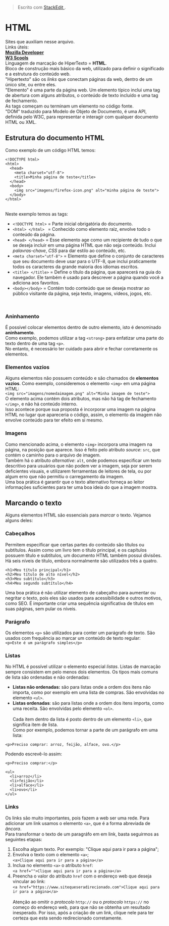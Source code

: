 ﻿


> Escrito com [ StackEdit ](https://stackedit.io/) .

# HTML

Sites que auxiliam nesse arquivo. <br>
Links úteis: <br> **[Mozilla Developer](https://developer.mozilla.org/pt-BR/docs/Web/HTML)** <br> **[W3 Scools](https://www.w3schools.com/html/)** <br>
Linguagem de marcação de HiperTexto = **HTML**. <br> Bloco de construção mais básico da web, utilizado para definir o significado e a estrutura do conteúdo web. <br>
"Hipertexto" são os *links* que conectam páginas da web, dentro de um único site, ou entre eles.<br>
"Elemento" é uma parte da página web. Um elemento típico inclui uma tag de abertura com alguns atributos, o conteúdo de texto incluído e uma tag de fechamento.<br> As tags começam ou terminam um elemento no código fonte.<br>
"DOM" traduzido para Modelo de Objeto de Documento, é uma API, definida pelo W3C, para representar e interagir com qualquer documento HTML ou XML.<br>
## Estrutura do documento HTML
Como exemplo de um código HTML temos: <br>

~~~
<!DOCTYPE html>
<html>
  <head>
    <meta charset="utf-8">
    <title>Minha página de teste</title>
  </head>
  <body>
    <img src="imagens/firefox-icon.png" alt="minha página de teste">
  </body>
</html>
~~~
<br>
Neste exemplo temos as tags: <br>

- `<!DOCTYPE html>` = Parte inicial obrigatória do documento. <br>
- `<html> </html> ` = Conhecido como elemento raiz, envolve todo o conteúdo da página.
- `<head> </head>` = Esse elemento age como um recipiente de tudo o que se deseja incluir em uma página HTML que não seja conteúdo. Inclui *palavras-chave*, *CSS* para dar estilo ao conteúdo, etc.
- `<meta charset="utf-8">` = Elemento que define o conjunto de caracteres que seu documento deve usar para o UTF-8, que inclui praticamente todos os caracteres da grande maioria dos idiomas escritos.
- `<title> </title>` = Define o título da página, que aparecerá na guia do navegador. Ele também é usado para descrever a página quando você a adiciona aos favoritos.
- `<body></body>` = Contém todo conteúdo que se deseja mostrar ao público visitante da página, seja texto, imagens, vídeos, jogos, etc.
<br>

### Aninhamento
É possível colocar elementos dentro de outro elemento, isto é denominado **aninhamento**.<br>
Como exemplo, podemos utilizar a tag `<strong>` para enfatizar uma parte do texto dentro de uma tag `<p>`.<br>
No entanto, é necessário ter cuidado para abrir e fechar corretamente os elementos.
<br>
### Elementos vazios
Alguns elementos não possuem conteúdo e são chamados de **elementos vazios**. Como exemplo, consideremos o elemento `<img>` em uma página HTML: <br>
`<img src="imagens/nomedaimagem.png" alt="Minha imagem de teste">` <br>
O elemento acima contém dois atributos, mas não há tag de fechamento `</img>`, e não há conteúdo interno. <br>
Isso acontece porque sua proposta é incorporar uma imagem na página HTML no lugar que apareceria o código, assim, o elemento da imagem não envolve conteúdo para ter efeito em si mesmo. <br>
### Imagens
Como mencionado acima, o elemento `<img>` incorpora uma imagem na página, na posição que aparece. Isso é feito pelo atributo *source*: `src`, que contém o caminho para o arquivo de imagem. <br>
Também há o atributo *alternative*: `alt`, onde podemos especificar um texto descritivo para usuários que não podem ver a imagem, seja por serem deficientes visuais, e utilizarem ferramentas de leitores de tela, ou por algum erro que não permitiu o carregamento da imagem. <br>
Uma boa prática é garantir que o texto alternativo forneça ao leitor informações suficientes para ter uma boa ideia do que a imagem mostra. <br>
## Marcando o texto
Alguns elementos HTML são essenciais para *marcar* o texto. Vejamos alguns deles:<br>
### Cabeçalhos
Permitem especificar que certas partes do conteúdo são títulos ou subtítulos. Assim como um livro tem o título principal, e os capítulos possuem título e subtítulos, um documento HTML também possui divisões.<br>
Há seis níveis de título, embora normalmente são utilizados três a quatro.
~~~
<h1>Meu título principal</h1>
<h2>Meu título de alto nível</h2>
<h3>Meu subtítulo</h3>
<h4>Meu segundo subtítulo</h4>
~~~
Uma boa prática é não utilizar elemento de cabeçalho para aumentar ou negritar o texto, pois eles são usados para acessibilidade e outros motivos, como SEO. É importante criar uma sequência significativa de títulos em suas páginas, sem pular os níveis. <br>
### Parágrafo
Os elementos `<p>` são utilizados para conter um parágrafo de texto. São usados com frequência ao marcar um conteúdo de texto regular: <br>
`<p>Este é um parágrafo simples</p>` <br>
### Listas
No HTML é possível utilizar o elemento especial *listas*. Listas de marcação sempre consistem em pelo menos dois elementos. Os tipos mais comuns de lista são ordenadas e não ordenadas: <br>
- **Listas não ordenadas:** são para listas onde a ordem dos itens não importa, como por exemplo em uma lista de compras. São envolvidas no elemento `<ul>`.<br>
- **Listas ordenadas**: são para listas onde a ordem dos itens importa, como uma receita. São envolvidas pelo elemento `<ol>`.<br>
<br>Cada item dentro da lista é posto dentro de um elemento `<li>`, que significa item de lista. <br>
Como por exemplo, podemos tornar a parte de um parágrafo em uma lista:
~~~
<p>Preciso comprar: arroz, feijão, alface, ovo.</p>
~~~
Podendo escrevê-lo assim:
~~~
<p>Preciso comprar:</p>

<ul>
  <li>arroz</li>
  <li>feijão</li>
  <li>alface</li>
  <li>ovo</li>
</ul>
~~~
### Links
Os links são muito importantes, pois fazem a web ser uma rede. Para adicionar um link usamos o elemento `<a>`, que é a forma abreviada de *âncora*.<br>
Para transformar o texto de um paragráfo em em link, basta seguirmos as seguintes etapas:<br>
1.  Escolha algum texto. Por exemplo: "Clique aqui para ir para a página";
2.  Envolva o texto com o elemento `<a>`;<br>
`<a>Clique aqui para ir para a página</a>`
3.   Inclua no elemento `<a>` o atributo `href`:<br>
`<a href="">Clique aqui para ir para a página</a>` 
4.  Preencha o valor do atributo `href` com o endereço web que deseja vincular ao link:<br>
`<a href="https://www.sitequeseradirecionado.com">Clique aqui para ir para a página</a>` <br>
<br>Atenção ao omitir o *protocolo* `http://` ou o *protocolo* `https://` no começo do endereço web, para que não se obtenha um resultado inesperado. Por isso, após a criação de um link, clique nele para ter certeza que esta sendo redirecionado corretamente.   

